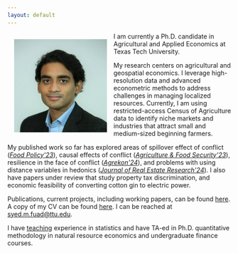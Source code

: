 ```yaml
---
layout: default
---
```

<img style="width=209px;height=209px;float:left;padding:15px;"
src="/images/photo.jpg" alt="" width="209" height="209">

I am currently a Ph.D. candidate in Agricultural and Applied Economics at Texas Tech University. 

My research centers on agricultural and geospatial economics. I leverage high-resolution data and advanced econometric methods to address challenges in managing localized resources. Currently, I am using restricted-access Census of Agriculture data to identify niche markets and industries that attract small and medium-sized beginning farmers. 

My published work so far has explored areas of spillover effect of conflict (*[Food Policy'23](https://www.sciencedirect.com/science/article/pii/S0306919223000155?via%3Dihub)*), causal effects of conflict (*[Agriculture & Food Security'23](https://agricultureandfoodsecurity.biomedcentral.com/articles/10.1186/s40066-023-00447-z)*), resilience in the face of conflict (*[Agrekon'24](https://www.tandfonline.com/doi/full/10.1080/03031853.2024.2368128)*), and problems with using distance variables in hedonics (*[Journal of Real Estate Research'24](https://www.tandfonline.com/doi/full/10.1080/03031853.2024.2368128)*). I also have papers under review that study property tax discrimination, and economic feasibility of converting cotton gin to electric power. 

Publications, current projects, including working papers, can be found [here](/research/). A copy of my CV can be found [here](/FuadSyed_CV_04152023.pdf). I can be reached at [syed.m.fuad@ttu.edu](mailto:syed.m.fuad@ttu.edu).

I have [teaching](/teaching/) experience in statistics and have TA-ed in Ph.D. quantitative methodology in natural resource economics and undergraduate finance courses. 


<!--- My research output and approaches do not fit into a single category. While focused on centralized themes, I attempt to bridge several fields and methodologies. My empirical style is more like that of an applied economist using rigorous empirical approaches to answer questions that enjoy currency. In general, my research involves rigorous modeling coupled with complex, high-resolution data providing a deep understanding of individual behavior. --->

